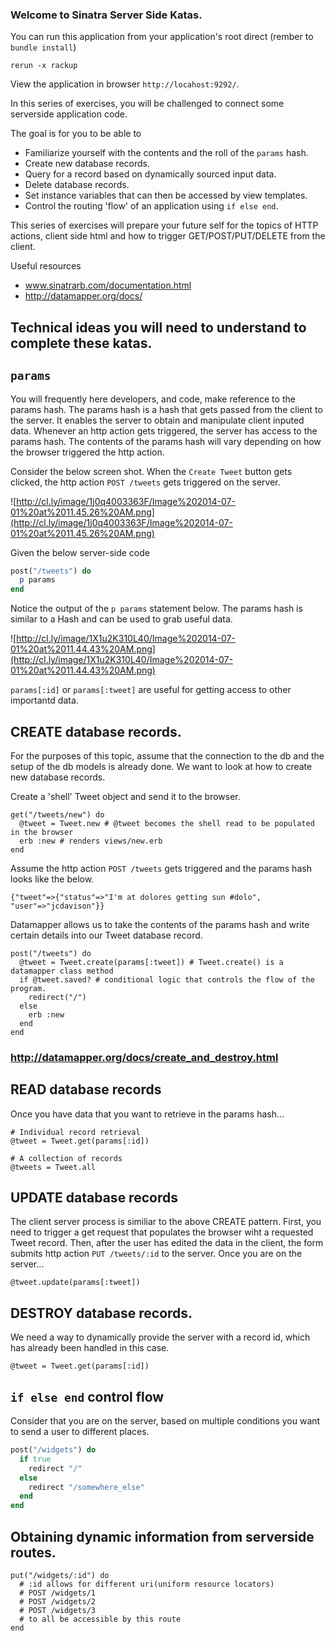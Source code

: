 ### Welcome to Sinatra Server Side Katas.

You can run this application from your application's root direct (rember to ```bundle install```)

```
rerun -x rackup
```

View the application in browser ```http://locahost:9292/```.


In this series of exercises, you will be challenged to connect some serverside application code.

The goal is for you to be able to

- Familiarize yourself with the contents and the roll of the ```params``` hash.
- Create new database records.
- Query for a record based on dynamically sourced input data.
- Delete database records.  
- Set instance variables that can then be accessed by view templates.
- Control the routing 'flow' of an application using ```if else end```.


This series of exercises will prepare your future self for the topics of HTTP actions, client side html and how to trigger GET/POST/PUT/DELETE from the client.

Useful resources

- www.sinatrarb.com/documentation.html
- http://datamapper.org/docs/

## Technical ideas you will need to understand to complete these katas.

## ```params```

You will frequently here developers, and code, make reference to the params hash.  The params hash is a hash that gets passed from the client to the server.  It enables the server to obtain and manipulate client inputed data.  Whenever an http action gets triggered, the server has access to the params hash.  The contents of the params hash will vary depending on how the browser triggered the http action.

Consider the below screen shot.  When the `Create Tweet` button gets clicked, the http action ```POST /tweets``` gets triggered on the server.

![http://cl.ly/image/1j0q4003363F/Image%202014-07-01%20at%2011.45.26%20AM.png](http://cl.ly/image/1j0q4003363F/Image%202014-07-01%20at%2011.45.26%20AM.png)

Given the below server-side code

```ruby
post("/tweets") do
  p params
end
```

Notice the output of the ```p params``` statement below.  The params hash is similar to a Hash and can be used to grab useful data.

![http://cl.ly/image/1X1u2K310L40/Image%202014-07-01%20at%2011.44.43%20AM.png](http://cl.ly/image/1X1u2K310L40/Image%202014-07-01%20at%2011.44.43%20AM.png)

```params[:id]``` or ```params[:tweet]```  are useful for getting access to other importantd data.

## CREATE database records.

For the purposes of this topic, assume that the connection to the db and the setup of the db models is already done.  We want to look at how to create new database records.  

Create a 'shell' Tweet object and send it to the browser.

```
get("/tweets/new") do
  @tweet = Tweet.new # @tweet becomes the shell read to be populated in the browser
  erb :new # renders views/new.erb
end
```

Assume the http action ```POST /tweets``` gets triggered and the params hash looks like the below.

```
{"tweet"=>{"status"=>"I'm at dolores getting sun #dolo", "user"=>"jcdavison"}}
```

Datamapper allows us to take the contents of the params hash and write certain details into our Tweet database record.


```
post("/tweets") do
  @tweet = Tweet.create(params[:tweet]) # Tweet.create() is a datamapper class method
  if @tweet.saved? # conditional logic that controls the flow of the program.
    redirect("/")
  else
    erb :new
  end
end
```
### http://datamapper.org/docs/create_and_destroy.html


## READ database records

Once you have data that you want to retrieve in the params hash...

```
# Individual record retrieval
@tweet = Tweet.get(params[:id])
```

```
# A collection of records
@tweets = Tweet.all
```

## UPDATE database records

The client server process is similiar to the above CREATE pattern.  First, you need to trigger a get request that populates the browser wiht a requested Tweet record.  Then, after the user has edited the data in the client, the form submits http action ``` PUT /tweets/:id ``` to the server.  Once you are on the server...

```
@tweet.update(params[:tweet])
```

## DESTROY database records.

We need a way to dynamically provide the server with a record id, which has already been handled in this case.

```
@tweet = Tweet.get(params[:id])
```


## ```if else end``` control flow

Consider that you are on the server, based on multiple conditions you want to send a user to different places.

```ruby
post("/widgets") do
  if true
    redirect "/"
  else
    redirect "/somewhere_else"
  end
end
```

## Obtaining dynamic information from serverside routes.

```
put("/widgets/:id") do
  # :id allows for different uri(uniform resource locators)
  # POST /widgets/1
  # POST /widgets/2
  # POST /widgets/3
  # to all be accessible by this route
end
```
